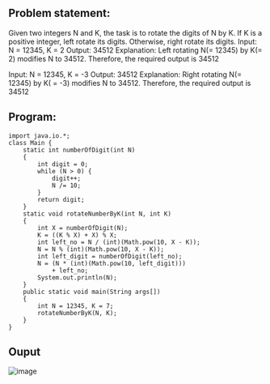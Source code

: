 ## Problem statement:
Given two integers N and K, the task is to rotate the digits of N by K. If K is a positive integer, left rotate its digits. Otherwise, right rotate its digits. Input: N = 12345, K = 2 Output: 34512 Explanation: Left rotating N(= 12345) by K(= 2) modifies N to 34512. Therefore, the required output is 34512

Input: N = 12345, K = -3 Output: 34512 Explanation: Right rotating N(= 12345) by K( = -3) modifies N to 34512. Therefore, the required output is 34512

## Program:
```
import java.io.*; 
class Main { 
	static int numberOfDigit(int N) 
	{ 
		int digit = 0; 
		while (N > 0) { 
			digit++; 
			N /= 10; 
		} 
		return digit; 
	} 
	static void rotateNumberByK(int N, int K) 
	{ 
		int X = numberOfDigit(N); 
		K = ((K % X) + X) % X; 
		int left_no = N / (int)(Math.pow(10, X - K)); 
		N = N % (int)(Math.pow(10, X - K)); 
		int left_digit = numberOfDigit(left_no); 
		N = (N * (int)(Math.pow(10, left_digit))) 
			+ left_no; 
		System.out.println(N); 
	} 
	public static void main(String args[]) 
	{ 
		int N = 12345, K = 7; 
		rotateNumberByK(N, K); 
	} 
}
```
## Ouput
![image](https://github.com/user-attachments/assets/3163cd80-4df1-4346-aba8-d88c12d19e47)
